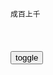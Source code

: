 ```note
成百上千
```

<table id="tbc" style="white-space: pre-wrap">
</table>
<button onclick="toggleb()">toggle</button>
<pre id="prr" style="display: none">
<!-- 🍅<br>　<hr>🍑 -->

德g遭遇百年一遇洪水，最牛排水系统被淹，专家：原因不止一个
https://www.163.com/dy/article/GF3U7AM50543OR01.html

默克尔表态：震惊
https://baijiahao.baidu.com/s?id=1705395955764129492&wfr=spider&for=pc

c屁光
　此内容暂时不可见

　dchy731
　人应该首先是个人，其次才是zg人外g人，得有起码的人性，其次才是gm性和mz性。外人有难，不帮忙没人说你，幸灾乐祸就不厚道了

　ishengkuan
　有些心态该改改了，不要太小家子气，幸灾乐祸不是现代文明的特点。自然面前，任何人都不能幸免。

　UDY_ZOE
　祈祷德grm齐心合力战胜困难，也祝评论区里在天灾面前幸灾乐祸的各位下半生安宁。

g狗美丽不打折
　用天灾去嘲笑别人或对手(何况欧盟是需要争取的力量)本就是站不脚的自打脸行为，说是反智也不为过。5.12的时候别人也这么说我们，你是什么感受？这种言论越来越多，不利于国家发展。把朋友搞得多多的，把敌人搞的少少的，这不应只是政府行为，应是每一个gm的努力方向

土耳其议员称默克尔发生骨折是因为“天谴
https://world.huanqiu.com/article/9CaKrnJDU7p

一人死亡！英g遭遇“天谴”大洪水，400户被困
https://www.sohu.com/a/352588562_418811

石原慎太郎再释地震“天谴论”：是日本整体的责任
https://news.ifeng.com/c/7fZUrFjzQJi

一意孤行的日本zf，难道就不怕遭到天谴？
https://new.qq.com/omn/20210413/20210413A084RX00.html

千年一遇”暴雨，网友：相当于103个西湖倒进郑州！已致12人死亡，救援现场令人泪目
https://xw.qq.com/cmsid/20210721A0383800

一网m辱骂受灾河南rm被刑拘，天灾还搞地域黑的人是怎么想的
https://new.qq.com/omn/20210721/20210721A0F0RD00.html

<!-- 🍅<br>　<hr>🍑 -->
</pre>

```tip
```

<script src="https://cdn.jsdelivr.net/npm/jquery@3.5.1/dist/jquery.min.js"></script>

<link rel="stylesheet" href="https://cdn.jsdelivr.net/gh/fancyapps/fancybox@3.5.7/dist/jquery.fancybox.min.css" />
<script src="https://cdn.jsdelivr.net/gh/fancyapps/fancybox@3.5.7/dist/jquery.fancybox.min.js"></script>

<script type="text/javascript">

setTimeout(function(){
  tbc.innerHTML = parseURL(prr.innerHTML);
},0);

var __urlRegex = /(\b(https?|ftp|file):\/\/[-A-Z0-9+&@#\/%?=~_|!:,.;]*[-A-Z0-9+&@#\/%=~_|])/ig;
var __imgRegex = /\.(?:jpe?g|gif|png)$/i;

function parseURL($string){

    var exp = __urlRegex;
    return $string.replace(exp,function(match){
            __imgRegex.lastIndex=0;
            if(__imgRegex.test(match)){
                return '<a data-fancybox="gallery" href="' + match.replace("/p=700", "")
                 + '"><img src="' + match.replace("/p=700", "")+'" width="64"></a>';
            }
            else{
                return '<a href="' + match + '" target="_blank">' + match + '</a>';
            }
        }
    );
}

function toggleb() {
  var x = document.getElementById("prr");
  if (x.style.display === "none") {
    x.style.display = "";
  } else {
    x.style.display = "none";
  }
}

</script>
